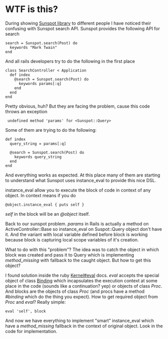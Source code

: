 WTF is this?
=============

During showing [Sunspot library](http://github.com/outoftime/sunspot) to different people I have noticed their confusing with Sunspot search API.
Sunspot provides the following API for search

    search = Sunspot.search(Post) do
      keywords "Mark Twain"
    end

And all rails developers try to do the following in the first place

	class SearchController < Application
	  def index
	    @search = Sunspot.search(Post) do
	      keywords params[:q]
	    end
	  end
	end

Pretty obvious, huh? But they are facing the problem, cause this code throws an exception

     undefined method 'params' for <Sunspot::Query>

Some of them are trying to do the following:

    def index
      query_string = params[:q]

      @search = Sunspot.search(Post) do
        keywords query_string
      end
    end

And everything works as expected. At this place many of them are starting to understand what Sunspot uses
instance_eval to provide this nice DSL.

instance_eval allow you to execute the block of code in context of any object.
In context means if you do

    @object.instance_eval { puts self }

_self_ in the block will be an _@object_ itself.

Back to our sunspot problem. _params_ in Rails is actually a method on ActiveController::Base
so instance_eval on Suspot::Query object don't have it. And the variant with local variable defined
before block is working because block is capturing local scope variables of it's creation.

What to do with this "problem"? The idea was to catch the object in which block was created and pass
it to Query which is implementing _method_missing_ with fallback to the caught object. But how to get this object?

I found solution inside the ruby [Kernel#eval](http://ruby-doc.org/core/classes/Kernel.html#M005922)
docs. _eval_ accepts the special object of class [Binding](http://ruby-doc.org/core/classes/Binding.html) which incapsulates the
execution context at some place in the code (sounds like a continuation? yep) or objects of class _Proc_. And blocks are the objects of class _Proc_ (and procs have a method _#binding_ which do the thing you expect). How to get required object from _Proc_ and _eval_? Really simple:

    eval 'self', block

And now we have everything to implement "smart" instance_eval which have a _method_missing_ fallback in the context of original object. Look in the code for implementation.
